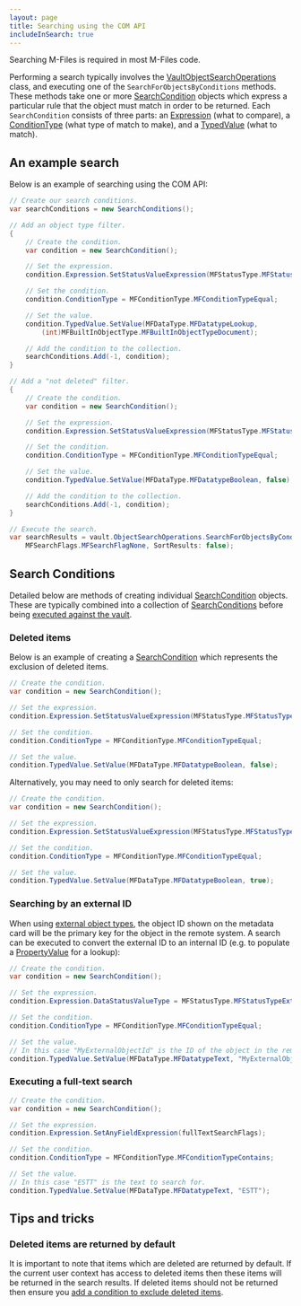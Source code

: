 ```yaml
---
layout: page
title: Searching using the COM API
includeInSearch: true
---
```


Searching M-Files is required in most M-Files code.

Performing a search typically involves the [VaultObjectSearchOperations](https://www.m-files.com/api/documentation/latest/index.html#MFilesAPI~VaultObjectSearchOperations.html) class, and executing one of the `SearchForObjectsByConditions` methods.  These methods take one or more [SearchCondition](https://www.m-files.com/api/documentation/latest/index.html#MFilesAPI~SearchCondition.html) objects which express a particular rule that the object must match in order to be returned.  Each `SearchCondition` consists of three parts: an [Expression](https://www.m-files.com/api/documentation/latest/index.html#MFilesAPI~SearchCondition~Expression.html) (what to compare), a [ConditionType](https://www.m-files.com/api/documentation/latest/index.html#MFilesAPI~MFConditionType.html) (what type of match to make), and a [TypedValue](https://www.m-files.com/api/documentation/latest/index.html#MFilesAPI~SearchCondition~TypedValue.html) (what to match).

## An example search

Below is an example of searching using the COM API:
```csharp
// Create our search conditions.
var searchConditions = new SearchConditions();

// Add an object type filter.
{
	// Create the condition.
	var condition = new SearchCondition();

	// Set the expression.
	condition.Expression.SetStatusValueExpression(MFStatusType.MFStatusTypeObjectTypeID);

	// Set the condition.
	condition.ConditionType = MFConditionType.MFConditionTypeEqual;

	// Set the value.
	condition.TypedValue.SetValue(MFDataType.MFDatatypeLookup, 
		(int)MFBuiltInObjectType.MFBuiltInObjectTypeDocument);

	// Add the condition to the collection.
	searchConditions.Add(-1, condition);
}

// Add a "not deleted" filter.
{
	// Create the condition.
	var condition = new SearchCondition();

	// Set the expression.
	condition.Expression.SetStatusValueExpression(MFStatusType.MFStatusTypeDeleted);

	// Set the condition.
	condition.ConditionType = MFConditionType.MFConditionTypeEqual;

	// Set the value.
	condition.TypedValue.SetValue(MFDataType.MFDatatypeBoolean, false);

	// Add the condition to the collection.
	searchConditions.Add(-1, condition);
}

// Execute the search.
var searchResults = vault.ObjectSearchOperations.SearchForObjectsByConditionsEx(searchConditions,
	MFSearchFlags.MFSearchFlagNone, SortResults: false);
```

## Search Conditions

Detailed below are methods of creating individual [SearchCondition](https://www.m-files.com/api/documentation/latest/index.html#MFilesAPI~SearchCondition.html) objects.  These are typically combined into a collection of [SearchConditions](https://www.m-files.com/api/documentation/latest/index.html#MFilesAPI~SearchConditions.html) before being [executed against the vault](https://www.m-files.com/api/documentation/latest/index.html#MFilesAPI~VaultObjectSearchOperations.html).

### Deleted items

Below is an example of creating a [SearchCondition](https://www.m-files.com/api/documentation/latest/index.html#MFilesAPI~SearchCondition.html) which represents the exclusion of deleted items.

```csharp
// Create the condition.
var condition = new SearchCondition();

// Set the expression.
condition.Expression.SetStatusValueExpression(MFStatusType.MFStatusTypeDeleted);

// Set the condition.
condition.ConditionType = MFConditionType.MFConditionTypeEqual;

// Set the value.
condition.TypedValue.SetValue(MFDataType.MFDatatypeBoolean, false);
```

Alternatively, you may need to only search for deleted items:

```csharp
// Create the condition.
var condition = new SearchCondition();

// Set the expression.
condition.Expression.SetStatusValueExpression(MFStatusType.MFStatusTypeDeleted);

// Set the condition.
condition.ConditionType = MFConditionType.MFConditionTypeEqual;

// Set the value.
condition.TypedValue.SetValue(MFDataType.MFDatatypeBoolean, true);
```

### Searching by an external ID

When using [external object types](http://www.m-files.com/user-guide/latest/eng/#Connection_to_external_database.html), the object ID shown on the metadata card will be the primary key for the object in the remote system.  A search can be executed to convert the external ID to an internal ID (e.g. to populate a [PropertyValue](https://www.m-files.com/api/documentation/latest/index.html#MFilesAPI~PropertyValue.html) for a lookup):

```csharp
// Create the condition.
var condition = new SearchCondition();

// Set the expression.
condition.Expression.DataStatusValueType = MFStatusType.MFStatusTypeExtID;

// Set the condition.
condition.ConditionType = MFConditionType.MFConditionTypeEqual;

// Set the value.
// In this case "MyExternalObjectId" is the ID of the object in the remote system.
condition.TypedValue.SetValue(MFDataType.MFDatatypeText, "MyExternalObjectId");
```

### Executing a full-text search

```csharp
// Create the condition.
var condition = new SearchCondition();

// Set the expression.
condition.Expression.SetAnyFieldExpression(fullTextSearchFlags);

// Set the condition.
condition.ConditionType = MFConditionType.MFConditionTypeContains;

// Set the value.
// In this case "ESTT" is the text to search for.
condition.TypedValue.SetValue(MFDataType.MFDatatypeText, "ESTT");
```

## Tips and tricks

### Deleted items are returned by default

It is important to note that items which are deleted are returned by default.  If the current user context has access to deleted items then these items will be returned in the search results.  If deleted items should not be returned then ensure you [add a condition to exclude deleted items](#deleted-items).